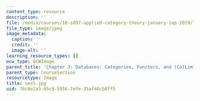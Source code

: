 ```yaml
---
content_type: resource
description: ''
file: /media/courses/18-s097-applied-category-theory-january-iap-2019/76c8e2a305c959567efe35af46cb8ff5_ses5.jpg
file_type: image/jpeg
image_metadata:
  caption: ''
  credit: ''
  image-alt: ''
learning_resource_types: []
ocw_type: OCWImage
parent_title: 'Chapter 3: Databases: Categories, Functors, and (Co)Limits'
parent_type: CourseSection
resourcetype: Image
title: ses5.jpg
uid: 76c8e2a3-05c9-5956-7efe-35af46cb8ff5
---
```

